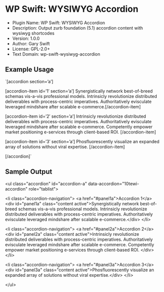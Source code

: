 # WP Swift: WYSIWYG Accordion

 * Plugin Name:       WP Swift: WYSIWYG Accordion
 * Description:       Output zurb foundation (5.1) accordion content with wysiwyg shortcodes
 * Version:           1.0.0
 * Author:            Gary Swift
 * License:           GPL-2.0+
 * Text Domain:       wp-swift-wysiwyg-accordion

## Example Usage
`[accordion section=’a’]

[accordion-item id=’1′ section=’a’]
Synergistically network best-of-breed schemas vis-a-vis professional models. Intrinsicly revolutionize distributed deliverables with process-centric imperatives. Authoritatively evisculate leveraged mindshare after scalable e-commerce.[/accordion-item]

[accordion-item id=’2′ section=’a’]
Intrinsicly revolutionize distributed deliverables with process-centric imperatives. Authoritatively evisculate leveraged mindshare after scalable e-commerce. Competently empower market positioning e-services through client-based ROI.
[/accordion-item]

[accordion-item id=’3′ section=’a’]
Phosfluorescently visualize an expanded array of solutions without viral expertise.
[/accordion-item]

[/accordion]`

## Sample Output
&lt;ul class=&quot;accordion&quot; id=&quot;accordion-a&quot; data-accordion=&quot;10tewi-accordion&quot; role=&quot;tablist&quot;&gt;

  &lt;li class=&quot;accordion-navigation&quot;&gt;
    &lt;a href=&quot;#panel1a&quot;&gt;Accordion 1&lt;/a&gt;
    &lt;div id=&quot;panel1a&quot; class=&quot;content active&quot;&gt;Synergistically network best-of-breed schemas vis-a-vis professional models. Intrinsicly revolutionize distributed deliverables with process-centric imperatives. Authoritatively evisculate leveraged mindshare after scalable e-commerce.&lt;/div&gt;
  &lt;/li&gt;
  
  &lt;li class=&quot;accordion-navigation&quot;&gt;
    &lt;a href=&quot;#panel2a&quot;&gt;Accordion 2&lt;/a&gt;
    &lt;div id=&quot;panel2a&quot; class=&quot;content active&quot;&gt;Intrinsicly revolutionize distributed deliverables with process-centric imperatives. Authoritatively evisculate leveraged mindshare after scalable e-commerce. Competently empower market positioning e-services through client-based ROI. &lt;/div&gt;
  &lt;/li&gt;
  
  &lt;li class=&quot;accordion-navigation&quot;&gt;
    &lt;a href=&quot;#panel3a&quot;&gt;Accordion 3&lt;/a&gt;
    &lt;div id=&quot;panel3a&quot; class=&quot;content active&quot;&gt;Phosfluorescently visualize an expanded array of solutions without viral expertise.&lt;/div&gt;
  &lt;/li&gt;
  
&lt;/ul&gt;
